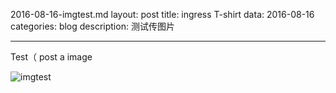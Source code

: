 ﻿
2016-08-16-imgtest.md
layout: post
title: ingress T-shirt
data: 2016-08-16
categories: blog
description: 测试传图片

---
Test（ post a image

![imgtest](http://i2.buimg.com/4851/ba82711b32f13259.png)





